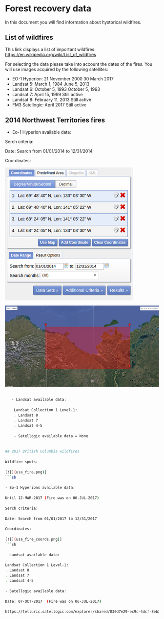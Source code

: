# Forest recovery data

In this document you will find information about hystorical wildfires.

## List of wildfires

This link displays a list of important wildfires: https://en.wikipedia.org/wiki/List_of_wildfires

For selecting the data please take into account the dates of the fires. 
You will use images acquired by the following satellites:

- EO-1 Hyperion: 21 November 2000 	 30 March 2017
- Landsat 5: March 1, 1984 	 June 5, 2013
- Landsat 6: October 5, 1993 	 October 5, 1993
- Landsat 7: April 15, 1999 	 Still active
- Landsat 8: February 11, 2013 	 Still active
- FM3 Satellogic: April 2017 	 Still active 

## 2014 Northwest Territories fires

- Eo-1 Hyperion available data:

Serch criteria:

Date: Search from 01/01/2014 to 12/31/2014

Coordinates:

![](hyperion_canada_coord.png)


![](hyperion_canada.png)
```sh

   - Landsat available data:

    Landsat Collection 1 Level-1:
    . Landsat 8
    . Landsat 7
    . Landsat 4-5

    - Satellogic available data = None


## 2017 British Columbia wildfires

Wildfire spots:

[![](usa_fire.png)]
```sh

- Eo-1 Hyperions available data:

Until 12-MAR-2017 (Fire was on 06-JUL-2017) 

Serch criteria:

Date: Search from 01/01/2017 to 12/31/2017

Coordinates:

[![](usa_fire_coords.png)]
```sh

- Landsat available data:

Landsat Collection 1 Level-1:
. Landsat 8
. Landsat 7
. Landsat 4-5

- Satellogic available data:

Date: 07-OCT-2017  (Fire was on 06-JUL-2017)

https://telluric.satellogic.com/explorer/shared/030d7e29-ec9c-4dcf-8eb3-95de92ef7ce8/automatic_macro_pipeline-RGB_Enhanced-from_2017-04-23_141756-to_2018-01-25_133929